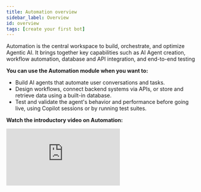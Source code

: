 ```yaml
---
title: Automation overview
sidebar_label: Overview
id: overview
tags: [create your first bot]
---
```

<!--import ArticleCard from '@site/src/components/ArticleCard';
import ArticleCardGrid from '@site/src/components/ArticleCardGrid';

<!-- Automation is an AI-agent building platform that allows you to easily build and customize AI-agent conversations without requiring coding expertise. It provides all the necessary tools to create and test conversational AI-agents. -->


<!-- #### Key features of Automation:

* **Easy conversational flow design**: Easily design the flow of interactions between your AI-agent and customers using intuitive Automation tools like start triggers, [nodes](https://docs.yellow.ai/docs/platform_concepts/studio/build/nodes), variables, fallbacks, databases, and functions.
* **Natural Language Processing (NLP) training**: Train your AI-agent with specific intents to trigger the respective flow to respond accurately to user queries.
* **Custom logic implementation**: Implement advanced functionalities such as multilingual communication, API integrations with third-party apps, and database management using custom logic.
* **Conversation logs**: Keep track of the interaction history between users and your AI-agent, allowing you to analyze interactions and identify potential conversation issues.
* **Instant answering AI-agent creation**: Quickly create a AI-agent designed to provide instant answers to frequently asked questions (FAQs). Easily upload offline documents or add website URLs to enrich your AI-agent's knowledge base. With AI-enabled features, it can perform search operations and provide summarized results to user queries.
* **API integration**: Seamlessly integrate third-party APIs that cannot be integrated through the standard integration module. This feature allows you to enhance the functionality of your FAQ AI-agent by accessing external data and services.

**Watch the introductory video on Automation:**

<center>
<iframe width="560" height="315" src="https://www.youtube.com/embed/yy3tmsFvw64?si=730T0hAHEPL9RC-k" title="YouTube video player" frameborder="0" allow="accelerometer; autoplay; clipboard-write; encrypted-media; gyroscope; picture-in-picture; web-share" allowfullscreen></iframe></center> -->

<!-- **Watch the introductory video on Automation:**

<center>
<iframe width="560" height="315" src="https://www.youtube.com/embed/Bn8TuQgTmIA?si=a7oZMdnmaAh6xgOL" title="YouTube video player" frameborder="0" allow="accelerometer; autoplay; clipboard-write; encrypted-media; gyroscope; picture-in-picture; web-share" referrerpolicy="strict-origin-when-cross-origin" allowfullscreen></iframe>></center>
    -->


<!-- Automation is an AI-agent building platform that enables you to easily build, customize, test, and manage agents. It offers a set of tools to create intelligent and personalized conversational experiences, including agent creation, workflow automation, API and database integration, and testing through Copilot and test suites.

With Automation, you can perform backend processes, build dynamic workflows, and manage your AI agent within a single interface. From building agent conversations to handling data and running tests, configuring integrations to managing data and running test cases, everything can be done in one unified platform.

You can use the Automation module when You want to:

* Build AI agents that automate user conversations and tasks.
* Design workflows, connect backend systems via APIs, or store and retrieve data using a built-in database.
* Test and validate the agent's behavior and performance before going live, using Copilot sessions or by running test suites.

**Key benefits of Automation module:**

* **End-to-end Agent creation**: Design AI agents from scratch using prompts, actions, and workflows, all within a unified platform.
* **Use componnets across agents**: Use workflows, APIs, and database configurations as modular building blocks that can be reused across multiple AI agents.
* **Built-in testing framework**: Use Copilot sessions and Test Suites to simulate conversations, validate logic, and evaluate agent performance before going live.
* **Backend automation**: Automate internal operations with a visual workflow builder, API connectors, and database integrations.
* **Seamless Integration**: Easily connect AI agents to third-party systems using APIs, databases, and event-based triggers for real-time automation.


**Watch the introductory video on Automation:**

<div style={{ position:"relative", paddingBottom:"56.25%", height:0, overflow:"hidden", maxWidth:"100%", borderRadius:"12px" }}>
  <iframe
    src="https://www.youtube.com/embed/Bn8TuQgTmIA?si=a7oZMdnmaAh6xgOL"
    style={{ position:"absolute", top:0, left:0, width:"100%", height:"100%" }}
    frameBorder="0"
    allow="accelerometer; autoplay; clipboard-write; encrypted-media; gyroscope; picture-in-picture; web-share"
    allowFullScreen
  />
</div>



### Access Automation

There are two ways in which you can access Automation:

1. **Left navigation bar**: Click on the left navigation bar to access **Automation**.

    ![](https://imgur.com/fg0FkCo.png)
    
2. **Quick links**: Use quick links for quicker navigation to specific sections within Automation. Choose your preferred option to access the desired section.
 
    ![](https://imgur.com/G2cqLk5.png)

### Components of the Automation module

The Automation module offers everything you need to build, integrate, and test your AI agent. By following this sequence **agent setup** > **backend logic** > **integrations** > **data handling** > **automation testing**, you ensure your AI agent is not just functional, but also smart, connected, and reliable.


 Here is a components you will use during the AI agent creation process:
<ArticleCardGrid>
  <ArticleCard
    href="https://docs.yellow.ai/docs/platform_concepts/AIAgent/aiagent-architecture"
    icon="user"
    title="Start with AI Agent setup"
    description="Design conversations using Super agents, Agents, or Knowledge Base agents."
  />
  <ArticleCard
    href="ttps://docs.yellow.ai/docs/platform_concepts/AIAgent/call-workflow"
    icon="robot"
    title="Build backend logic using Workflow builder"
    description="Create and manage backend logic flows to perform tasks and connect APIs."
  />
  <ArticleCard
    href="https://docs.yellow.ai/docs/platform_concepts/studio/api/send-receive-apiresponses"
    icon="book"
    title="Integrate external systems using APIs"
    description="Enable your agent to connect with other platforms by setting up external APIs."
  />
  <ArticleCard
    href="https://docs.yellow.ai/docs/platform_concepts/studio/database"
    icon="eye"
    title="Store and fetch data using Database"
    description="Create and manage structured tables to store or retrieve user data."
  />
  <ArticleCard
    href="https://docs.yellow.ai/docs/platform_concepts/studio/events/event-hub"
    icon="Events"
    title="Use Events to trigger background actions"
    description="Define and manage events to trigger background actions like connecting with systems or sending notifications."
  />
  <ArticleCard
    href="https://docs.yellow.ai/docs/platform_concepts/AICopilot/copilot"
    icon="check-circle"
    title="Test your AI Agent using Copilot"
    description="Simulate and validate your AI agent’s responses in real time using Copilot."
  />
  <ArticleCard
    href="https://docs.yellow.ai/docs/platform_concepts/AIAgent/automated-agent-testing"
    icon="upload"
    title="Run end-to-end checks with Test suites"
    description="Run end-to-end checks before going live using Test Suites."
  />
</ArticleCardGrid>


 
<!-- ## Create your first AI-agent    

Creating a high-performing AI agent involves configuring its personality, capabilities, and interaction channels—including voice. This guide gives you a one-glance understanding of the core setup areas needed to deliver seamless, intelligent user experiences across text and speech.

> ✅ Whether you are building an agent for chat, voice AI, or multi-turn automation, this setup ensures every interaction aligns with your brand, meets user expectations, and scales effortlessly.

## Configuration at a glance

1. **Start with the Super Agent**: Define high-level agent identity and behavior defaults.
2. **Add an Agent**: Configure specific use cases your bot will handle.
3. **Design Conversations**: Use prompts, actions, and logic to shape user interactions.
4. **Set Up Voice AI**: Fine-tune speech capabilities for natural, spoken dialogue.
5. **Manage Variables**: Keep conversation context with reusable, testable variables.
6. **Test and Go Live**: Validate behavior in dev, then publish to production safely.

Here’s what you will find and can customize in every part of the AI agent setup.


| Configuration Area       | Purpose                                                 | What You Define                                                                   |
| ------------------------ | ------------------------------------------------------- | --------------------------------------------------------------------------------- |
| **AI Agent Profile**     | Establishes the agent’s identity and scope.             | Name, role, supported region, model, and data policies.                           |
| **Persona & Tone**       | Shapes the agent’s personality and communication style. | Welcome message, fallback handling, tone, and brand voice alignment.              |
| **Conversations**        | Defines what the agent can do and how it responds.      | Prompt-based logic, input collection, workflows, fallback flows.                  |
| **Voice AI Settings**    | Enables and tunes voice-based interactions.             | Voice model, speech-to-text accuracy, and conversation pacing.                    |
| **Global Components**    | Centralized control of variables and data context.      | System, session, user 360, and output variables.                                  |
| **Testing & Publishing** | Ensures quality before going live.                      | Preview conversations, validate logic, and publish to lower or live environments. |
    
## Create your first AI-agent

For a detailed guide on how to create your first AI-agent, refer to this [document](https://docs.yellow.ai/docs/platform_concepts/get_started/createfirstbot). You can also watch this video for a brief demonstration of creating a AI-agent using the yellow.ai cloud platform. -->

Automation is the central workspace to build, orchestrate, and optimize Agentic AI. It brings together key capabilities such as AI Agent creation, workflow automation, database and API integration, and end-to-end testing

**You can use the Automation module when you want to:**
* Build AI agents that automate user conversations and tasks.
* Design workflows, connect backend systems via APIs, or store and retrieve data using a built-in database.
* Test and validate the agent's behavior and performance before going live, using Copilot sessions or by running test suites.

**Watch the introductory video on Automation:**

<div style={{ position:"relative", paddingBottom:"56.25%", height:0, overflow:"hidden", maxWidth:"100%", borderRadius:"12px" }}>
  <iframe
    src="https://www.youtube.com/embed/Bn8TuQgTmIA?si=a7oZMdnmaAh6xgOL"
    style={{ position:"absolute", top:0, left:0, width:"100%", height:"100%" }}
    frameBorder="0"
    allow="accelerometer; autoplay; clipboard-write; encrypted-media; gyroscope; picture-in-picture; web-share"
    allowFullScreen
  />
</div>

## Automation module capabilities

The Automation module allows you to design and manage AI agents by combining AI-driven agents, rule-based agents, workflows, integrations, and testing tools to deliver seamless user experiences.

   <center><img src="https://cdn.yellowmessenger.com/assets/yellow-docs/automation-platform-capabilities.png" alt="drawing" width="90%"/></center>
    
   
**Key capabilities of the Automation module include**:

* **[AI-Agent building](https://docs.yellow.ai/docs/platform_concepts/AIAgent/aiagent-architecture)**: This is the core capability of the platform, which allows you to design and configure AI agents.
   * Provides no-code interface to build agents.
   * Supports both AI-driven and rule-based agents.
   * Allows defining start trigger, prompts, workflows, conversation flows, and integrating business logic.
   * Simplifies deployment and scaling of agents across different channels (web, mobile, chat apps).
* **[Workflow automation and integrations](https://docs.yellow.ai/docs/platform_concepts/AIAgent/call-workflow)**: Handles backend tasks that support the conversation. When triggered, it can call APIs, update [database](https://docs.yellow.ai/docs/platform_concepts/studio/database), or perform other automated actions to complete user requests.
    * Both AI-driven and rule-based agents rely on workflows to complete user requests.
    * Automates backend processes like [API](https://docs.yellow.ai/docs/platform_concepts/studio/api/add-api) integrations, data processing, or business logic. Example: Order tracking, appointment booking, ticket management, and so on.
    * Integrates with external systems such as CRMs and third-party applications to enable end-to-end automation.
* **Automated AI testing**: Testing ensures that your AI Agent works as expected before going live. The platform provides two testing approaches:
   1. **[Copilot](https://docs.yellow.ai/docs/platform_concepts/AICopilot/copilot)**: Allows you to manually test the AI Agent in a development environment.
      * Manual testing tool that simulates real user conversations in a development environment.
      * Allows validation of prompts, workflows, Knowledge Base responses, and conversation logic.
      * It helps to validate tone, accuracy, and flow before publishing.
      * Useful for quick debugging during the agent development.
  2. **[Test suites](https://docs.yellow.ai/docs/platform_concepts/AIAgent/automated-agent-testing)**: Allows you to automatically test your AI agent’s functionality, performance, and accuracy without the need for manual testing.
      * You can generate test cases to validate agent behavior.
      * Provides detailed reports highlighting passed and failed cases.
      * Ideal for regression testing and validation.
   
----

## Overview of Agentic architecture in the Automation module

The Agentic architecture in Yellow.ai’s Automation module orchestrates conversations by combining AI-driven intelligence, rule-based logic, and workflows.

* **[AI-driven agents](https://docs.yellow.ai/docs/platform_concepts/get_started/createfirstbot)** – Powered by Large Language Models (LLMs), these agents understand context, handle complex or multi-turn conversations, and generate natural, human-like responses. Ideal for open-ended queries and tasks that require reasoning or dynamic information retrieval.
* **[Rule-based agents](https://docs.yellow.ai/docs/platform_concepts/studio/build/create_chatbot)**(Deterministic agents) – These agents operate using structured logic and predefined nodes, progressing through deterministic workflows. Best suited for repetitive tasks such as booking forms, order tracking, or surveys.
* **[Workflows](https://docs.yellow.ai/docs/platform_concepts/AIAgent/call-workflow)** – Workflows act as the backend processes that agents invoke to perform actions like API calls, database updates, sending notifications, or triggering automated tasks. Both AI-driven and rule-based agents depend on workflows to complete tasks and maintain seamless conversation flow.
   ![](https://cdn.yellowmessenger.com/assets/yellow-docs/flow-agent.png)
 
### Camprision between AI-driven agents and Rule-based agents

Aspect | AI-driven agent | Rule-based Agent
-------|-----------|------------------
**Mechanism** |	Uses Large Language Models (LLMs) to interpret context and make dynamic decisions. | Uses structured logic and predefined rules to guide conversations.
**Conversation handling** | Handles complex, multi-turn, and open-ended conversations. | Handles linear, step-by-step conversations suited for predictable scenarios.
**Context awareness** | Retains and uses context from previous interactions to provide personalized responses. | Relies on predefined conditions and user inputs to guide conversations.
**Flexibility**	| Adapts to varied user inputs and handle unexpected queries. | Follows rigid flows and handle only predefined scenarios.
**Use case** | Best for customer support with complex queries, troubleshooting, dynamic FAQs, and personalized recommendations. | Best for booking processes, order tracking, surveys, feedback collection, and other structured requests. |

## AI agent components

### Super agent

[Super agent](https://docs.yellow.ai/docs/platform_concepts/AIAgent/agentpersona) acts as the central orchestrator of all conversations within the AI agent. It intelligently routes user queries to the appropriate agent whether an AI-driven agent for complex, context-rich conversations or a rule-based agent for structured, deterministic workflows based on the query, conversation context, and predefined criteria.

### Agent

Individual [agents ](https://docs.yellow.ai/docs/platform_concepts/AIAgent/agent) help to focus on specific conversation tasks, such as booking tickets, handling cancellations, or answering product-related queries.

The Super Agent coordinates these interactions by analyzing the user’s intent and routing the query to the most relevant agent. For example, if a user asks about refund eligibility, the Super Agent will trigger the Refund Agent, while a booking query would be directed to the Booking Agent.

### Knowledge Base (KB) Agent

The [Knowledge Base agent](https://docs.yellow.ai/docs/platform_concepts/AIAgent/kb-agent-config) is a specialized AI-driven component designed to handle knowledge-intensive queries. It retrieves, summarizes, and delivers answers from knowledge sources like documents, FAQs, or external systems. It also supports follow-up questions, multilingual responses, and context-aware answers.

### Rule-based flows within the AI agent

Rule-based agents, also known as node-based flows, are a key component of the agentic architecture. Unlike AI agents that rely on LLMs for contextual reasoning, rule-based agents operate through predefined paths and mapped intents. They are best suited for scenarios where interactions must follow a structured, predictable sequence such as authentication, form-filling, or survey collection.

In this setup, the **Super agent** determines when a conversation should follow a rule-based flow and routes the user to the appropriate agent. The rule-based agent then executes the step-by-step conversation paths to guide the users.

#### **Nodes in rule-based Agents**

In rule-based agents, [nodes](https://docs.yellow.ai/docs/platform_concepts/studio/build/nodes) act as the fundamental building blocks of the conversation. Each node represents a specific action such as asking a question, validating input, branching logic, or triggering backend processes. By linking nodes together, these agents create structured paths that guide users to the desired outcome.

**Nodes are useful for:**

* **Collecting information**: Capture user inputs like name, email, phone number, preferences, or booking details. **Example**: Asking the user for their flight date or delivery address.
* **Conditional branching**: Direct the conversation along different paths based on user inputs. **Example**: If a user selects "Yes" → proceed to payment, if "No" → proceed to next step.
* **Fetching data**: Retrieve information from databases, APIs, or external systems. Example: Fetching flight availability, order status, or user account details.
* **Data pushing / Backend integration**: Send collected information to external systems or databases for processing.
**Example**: Storing booking details in a Database.
* **Mathematical and Logical Operations**: Perform calculations or validations during the conversation using [Functions](https://docs.yellow.ai/docs/platform_concepts/studio/build/code). **Example**: Calculating total cost, validating an age or date, or checking inventory.
* **Dynamic rich media generation**: Create interactive and engaging responses using carousels, images, and quick replies. **Example**: Displaying flight options in a carousel or showing payment instructions with buttons.
* **Triggering Workflows or APIs**: Initiate automated workflows or external API calls from within the conversation.

------

## Workflows in AI-powered Agents and Rule-based Flows

Workflows are specialized automation that agents call during a conversation to perform backend tasks, such as making API calls, updating database, or sending notifications. Both AI-powered agents and rule-based flows can use workflows, but they trigger them differently:

* **AI-powered agents** – Use the [Call Workflow](https://docs.yellow.ai/docs/platform_concepts/AIAgent/call-workflow#call-a-workflow-in-prompt) action within the prompts to trigger a workflow. This allows the agent to dynamically process user input, fetch data, or complete actions before continuing the conversation.
* **Rule-based agents** – Use the [Execute node ](https://docs.yellow.ai/docs/platform_concepts/studio/build/nodes/action-nodes-overview/execute-flow)to call a [workflow](http://localhost:3000/docs/platform_concepts/studio/build/Flows/journeys#create-a-workflow-via-workflow-builder-section) from a predefined step in the conversational flow.

<!-- 1. **Workflows in AI-powered Agents**

    AI-powered agents use Large Language Models (LLMs) to understand intent and manage open-ended, context-driven conversations. Workflows are triggered dynamically, based on what the user says and what the conversation requires.

   **How they work:**

   * The agent drives the conversation using configured prompts, asking questions and interpreting responses.
   * When a backend action is needed (example, verifying identity, updating a database, fetching real-time data), the agent dynamically decides which workflow to call.

   **Example: Ticket cancellation scenario**

    **User**: "I want to cancel my flight ticket for tomorrow."
    *  The AI agent interprets the intent ("ticket cancellation") and asks clarifying questions, example, "Can you provide your booking ID?""
    * Once the required details are collected, the AI agent dynamically triggers the ticket cancellation workflow in the backend, which handles:
       * Verifying the booking ID
       * Checking cancellation policies
       * Processing the refund or confirmation
    * After the workflow completes, the AI agent provides a contextual response, example, "Your ticket has been successfully cancelled, and a refund of "$X" will be processed within 5 business days".

2. **Workflows in Rule-based flows**

    Rule-based flows use workflows at predefined points in the conversation. The conversational flow initiates when and how a workflow should be triggered, regardless of the specific user or their individual needs.

    **How they work:**
     
     * Rule-based flows follow predefined conditions, logic, and steps. 
     * Workflows are embedded at specific points to perform defined actions.

    **Example: Sending an OTP verification**

      The rule-based flow is configured as:
           * Collect user details (e.g., phone number).
           * Trigger the OTP workflow to send the code.
           * Wait for user input and validate the OTP.
           * The OTP workflow is executed exactly at the defined step. -->




